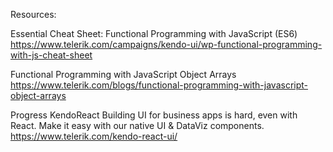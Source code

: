 Resources:

Essential Cheat Sheet: Functional Programming with JavaScript (ES6)
https://www.telerik.com/campaigns/kendo-ui/wp-functional-programming-with-js-cheat-sheet

Functional Programming with JavaScript Object Arrays
https://www.telerik.com/blogs/functional-programming-with-javascript-object-arrays

Progress KendoReact
Building UI for business apps is hard, even with React.
Make it easy with our native UI & DataViz components.
https://www.telerik.com/kendo-react-ui/